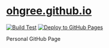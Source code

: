 # [ohgree.github.io](https://ohgree.github.io)

[![Build Test](https://github.com/ohgree/ohgree.github.io/actions/workflows/build.yml/badge.svg)](https://github.com/ohgree/ohgree.github.io/actions/workflows/build.yml)
[![Deploy to GitHub Pages](https://github.com/ohgree/ohgree.github.io/actions/workflows/deploy.yml/badge.svg)](https://github.com/ohgree/ohgree.github.io/actions/workflows/deploy.yml)

Personal GitHub Page
